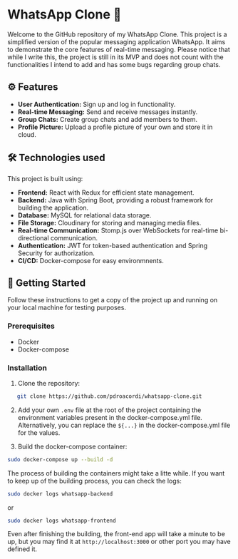 # WhatsApp Clone 💬

Welcome to the GitHub repository of my WhatsApp Clone. This project is a simplified version of the popular messaging application WhatsApp. It aims to demonstrate the core features of real-time messaging. Please notice that while I write this, the project is still in its MVP and does not count with the functionalities I intend to add and has some bugs regarding group chats.

## ⚙️ Features

- **User Authentication:** Sign up and log in functionality.
- **Real-time Messaging:** Send and receive messages instantly.
- **Group Chats:** Create group chats and add members to them.
- **Profile Picture:** Upload a profile picture of your own and store it in cloud.

## 🛠️ Technologies used
This project is built using:
- **Frontend:** React with Redux for efficient state management.
- **Backend:** Java with Spring Boot, providing a robust framework for building the application.
- **Database:** MySQL for relational data storage.
- **File Storage:** Cloudinary for storing and managing media files.
- **Real-time Communication:** Stomp.js over WebSockets for real-time bi-directional communication.
- **Authentication:** JWT for token-based authentication and Spring Security for authorization.
- **CI/CD:** Docker-compose for easy environmnents.

## 🔧 Getting Started

Follow these instructions to get a copy of the project up and running on your local machine for testing purposes.

### Prerequisites

- Docker
- Docker-compose

### Installation

1. Clone the repository: 
```bash
   git clone https://github.com/pdroacordi/whatsapp-clone.git
```

2. Add your own `.env` file at the root of the project containing the environment variables present in the docker-compose.yml file. Alternatively, you can replace the `${...}` in the docker-compose.yml file for the values.


3. Build the docker-compose container:
```bash
sudo docker-compose up --build -d
```

The process of building the containers might take a litte while. If you want to keep up of the building process, you can check the logs:

```bash
sudo docker logs whatsapp-backend
```
or
```bash
sudo docker logs whatsapp-frontend
```

Even after finishing the building, the front-end app will take a minute to be up, but you may find it at `http://localhost:3000` or other port you may have defined it.